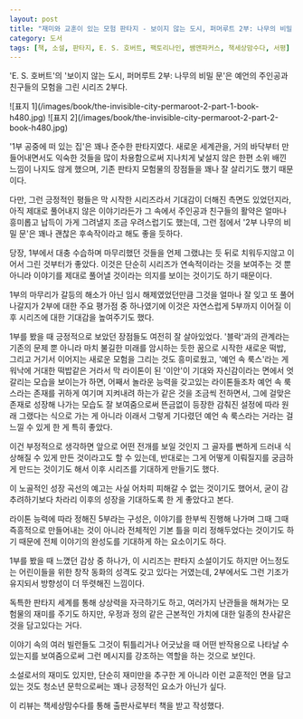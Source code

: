 ```yaml
---
layout: post
title: "재미와 교훈이 있는 모험 판타지 - 보이지 않는 도시, 퍼머루트 2부: 나무의 비밀 문"
category: 도서
tags: [책, 소설, 판타지, E. S. 호버트, 팩토리나인, 쌤앤파커스, 책세상맘수다, 서평]
---
```


'E. S. 호버트'의
'보이지 않는 도시, 퍼머루트 2부: 나무의 비밀 문'은
예언의 주인공과 친구들의 모험을 그린 시리즈 2부다.

<p class="center" markdown="1">
![표지 1](/images/book/the-invisible-city-permaroot-2-part-1-book-h480.jpg)
![표지 2](/images/book/the-invisible-city-permaroot-2-part-2-book-h480.jpg)
</p>

'1부 공중에 떠 있는 집'은 꽤나 준수한 판타지였다.
새로운 세계관을, 거의 바닥부터 만들어내면서도
익숙한 것들을 많이 차용함으로써 지나치게 낯설지 않은 한편
소위 배낀 느낌이 나지도 않게 했으며,
기존 판타지 모험물의 장점들을 꽤나 잘 살리기도 했기 때문이다.

다만, 그런 긍정적인 평들은 막 시작한 시리즈라서
기대감이 더해진 측면도 있었던지라,
아직 제대로 풀어내지 않은 이야기라든가
그 속에서 주인공과 친구들의 활약은 얼마나 흥미롭고 납득이 가게 그려낼지
조금 우려스럽기도 했는데,
그런 점에서 '2부 나무의 비밀 문'은
꽤나 괜찮은 후속작이라고 해도 좋을 듯하다.

당장, 1부에서 대충 수습하며 마무리했던 것들을
언제 그랬냐는 듯 뒤로 치워두지않고
이어서 그린 것부터가 좋았다.
이것은 단순히 시리즈가 연속적이라는 것을 보여주는 것 뿐 아니라
이야기를 제대로 풀어낼 것이라는 의지를 보이는 것이기도 하기 때문이다.

1부의 마무리가 갈등의 해소가 아닌 임시 해제였었던만큼
그것을 얼마나 잘 잊고 또 풀어나갈지가
2부에 대한 주요 평가점 중 하나였기에
이것은 자연스럽게 5부까지 이어질 이후 시리즈에 대한 기대감을 높여주기도 했다.

1부를 봤을 때 긍정적으로 보았던 장점들도 여전히 잘 살아있었다.
'블락'과의 관계라는 기존의 문제 뿐 아니라
마치 불길한 미래를 암시하는 듯한 꿈으로 시작한 새로운 떡밥,
그리고 거기서 이어지는 새로운 모험을 그리는 것도 흥미로웠고,
'예언 속 룩스'라는 게 워낙에 거대한 떡밥같은 거라서
막 라이톤이 된 '이안'이 기대와 자신감이라는 면에서 엇갈리는 모습을 보이는가 하면,
어째서 놀라운 능력을 갖고있는 라이톤들조차
예언 속 룩스라는 존재를 귀하게 여기며 지켜내려 하는가 같은 것을 조금씩 전하면서,
그에 걸맞은 존재로 성장해 나가는 모습도 잘 보여줌으로써
뜬금없이 등장한 감춰진 설정에 따라 원래 그랬다는 식으로 가는 게 아니라
이래서 그렇게 기다렸던 예언 속 룩스라는 거라는 걸 느낄 수 있게 한 게 특히 좋았다.

이건 부정적으로 생각하면 앞으로 어떤 전개를 보일 것인지 그 골자를 뻔하게 드러내 식상해질 수 있게 만든 것이라고도 할 수 있는데,
반대로는 그게 어떻게 이뤄질지를 궁금하게 만드는 것이기도 해서
이후 시리즈를 기대하게 만들기도 했다.

이 노골적인 성장 곡선의 예고는
사실 어차피 피해갈 수 없는 것이기도 했어서,
굳이 감추려하기보다 차라리 이후의 성장을 기대하도록 한 게 좋았다고 본다.

라이톤 능력에 따라 정해진 5부라는 구성은,
이야기를 한부씩 진행해 나가며 그때 그때 즉흥적으로 만들어내는 것이 아니라
전체적인 기본 틀을 미리 정해두었다는 것이기도 하기 때문에
전체 이야기의 완성도를 기대하게 하는 요소이기도 하다.

1부를 봤을 때 느꼈던 감상 중 하나가,
이 시리즈는 판타지 소설이기도 하지만
어느정도는 어린이들을 위한 창작 동화의 성격도 갖고 있다는 거였는데,
2부에서도 그런 기조가 유지되서 방향성이 더 뚜렷해진 느낌이다.

독특한 판타지 세계를 통해 상상력을 자극하기도 하고,
여러가지 난관들을 해쳐가는 모험물의 재미를 주기도 하지만,
우정과 정의 같은 근본적인 가치에 대한 일종의 찬사같은 것을 담고있다는 거다.

이야기 속의 여러 빌런들도
그것이 튀틀리거나 어긋났을 때 어떤 반작용으로 나타날 수 있는지를 보여줌으로써
그런 메시지를 강조하는 역할을 하는 것으로 보인다.

소설로서의 재미도 있지만,
단순히 재미만을 추구한 게 아니라 이런 교훈적인 면을 담고 있는 것도
청소년 문학으로써는 꽤나 긍정적인 요소가 아닌가 싶다.



<div class="im im-info">
이 리뷰는 책세상맘수다를 통해 출판사로부터 책을 받고 작성했다.
</div>
